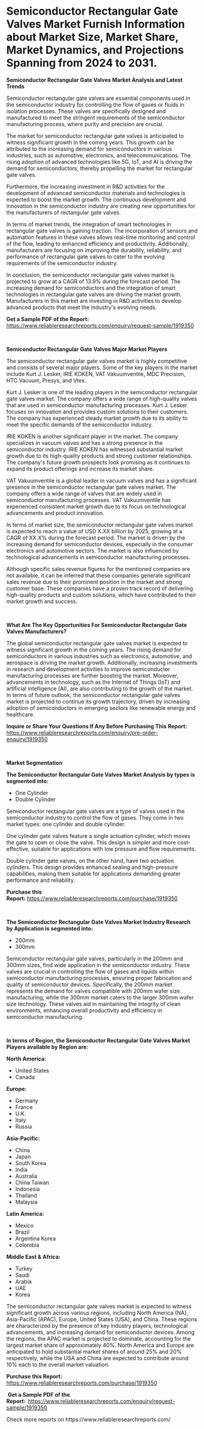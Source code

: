 <p><h1>Semiconductor Rectangular Gate Valves Market Furnish Information about Market Size, Market Share, Market Dynamics, and Projections Spanning from 2024 to 2031.</h1></p><p><strong>Semiconductor Rectangular Gate Valves Market Analysis and Latest Trends</strong></p>
<p><p>Semiconductor rectangular gate valves are essential components used in the semiconductor industry for controlling the flow of gases or fluids in isolation processes. These valves are specifically designed and manufactured to meet the stringent requirements of the semiconductor manufacturing process, where purity and precision are crucial.</p><p>The market for semiconductor rectangular gate valves is anticipated to witness significant growth in the coming years. This growth can be attributed to the increasing demand for semiconductors in various industries, such as automotive, electronics, and telecommunications. The rising adoption of advanced technologies like 5G, IoT, and AI is driving the demand for semiconductors, thereby propelling the market for rectangular gate valves.</p><p>Furthermore, the increasing investment in R&D activities for the development of advanced semiconductor materials and technologies is expected to boost the market growth. The continuous development and innovation in the semiconductor industry are creating new opportunities for the manufacturers of rectangular gate valves.</p><p>In terms of market trends, the integration of smart technologies in rectangular gate valves is gaining traction. The incorporation of sensors and automation features in these valves allows real-time monitoring and control of the flow, leading to enhanced efficiency and productivity. Additionally, manufacturers are focusing on improving the durability, reliability, and performance of rectangular gate valves to cater to the evolving requirements of the semiconductor industry.</p><p>In conclusion, the semiconductor rectangular gate valves market is projected to grow at a CAGR of 13.9% during the forecast period. The increasing demand for semiconductors and the integration of smart technologies in rectangular gate valves are driving the market growth. Manufacturers in this market are investing in R&D activities to develop advanced products that meet the industry's evolving needs.</p></p>
<p><strong>Get a Sample PDF of the Report:&nbsp;</strong> <a href="https://www.reliableresearchreports.com/enquiry/request-sample/1919350">https://www.reliableresearchreports.com/enquiry/request-sample/1919350</a></p>
<p>&nbsp;</p>
<p><strong>Semiconductor Rectangular Gate Valves Major Market Players</strong></p>
<p><p>The semiconductor rectangular gate valves market is highly competitive and consists of several major players. Some of the key players in the market include Kurt J. Lesker, IRIE KOKEN, VAT Vakuumventile, MDC Precision, HTC Vacuum, Presys, and Vtex.</p><p>Kurt J. Lesker is one of the leading players in the semiconductor rectangular gate valves market. The company offers a wide range of high-quality valves that are used in semiconductor manufacturing processes. Kurt J. Lesker focuses on innovation and provides custom solutions to their customers. The company has experienced steady market growth due to its ability to meet the specific demands of the semiconductor industry.</p><p>IRIE KOKEN is another significant player in the market. The company specializes in vacuum valves and has a strong presence in the semiconductor industry. IRIE KOKEN has witnessed substantial market growth due to its high-quality products and strong customer relationships. The company's future growth prospects look promising as it continues to expand its product offerings and increase its market share.</p><p>VAT Vakuumventile is a global leader in vacuum valves and has a significant presence in the semiconductor rectangular gate valves market. The company offers a wide range of valves that are widely used in semiconductor manufacturing processes. VAT Vakuumventile has experienced consistent market growth due to its focus on technological advancements and product innovation.</p><p>In terms of market size, the semiconductor rectangular gate valves market is expected to reach a value of USD X.XX billion by 2025, growing at a CAGR of XX.X% during the forecast period. The market is driven by the increasing demand for semiconductor devices, especially in the consumer electronics and automotive sectors. The market is also influenced by technological advancements in semiconductor manufacturing processes.</p><p>Although specific sales revenue figures for the mentioned companies are not available, it can be inferred that these companies generate significant sales revenue due to their prominent position in the market and strong customer base. These companies have a proven track record of delivering high-quality products and custom solutions, which have contributed to their market growth and success.</p></p>
<p>&nbsp;</p>
<p><strong>What Are The Key Opportunities For Semiconductor Rectangular Gate Valves Manufacturers?</strong></p>
<p><p>The global semiconductor rectangular gate valves market is expected to witness significant growth in the coming years. The rising demand for semiconductors in various industries such as electronics, automotive, and aerospace is driving the market growth. Additionally, increasing investments in research and development activities to improve semiconductor manufacturing processes are further boosting the market. Moreover, advancements in technology, such as the Internet of Things (IoT) and artificial intelligence (AI), are also contributing to the growth of the market. In terms of future outlook, the semiconductor rectangular gate valves market is projected to continue its growth trajectory, driven by increasing adoption of semiconductors in emerging sectors like renewable energy and healthcare.</p></p>
<p><strong>Inquire or Share Your Questions If Any Before Purchasing This Report:</strong> <a href="https://www.reliableresearchreports.com/enquiry/pre-order-enquiry/1919350">https://www.reliableresearchreports.com/enquiry/pre-order-enquiry/1919350</a></p>
<p>&nbsp;</p>
<p><strong>Market Segmentation</strong></p>
<p><strong>The Semiconductor Rectangular Gate Valves Market Analysis by types is segmented into:</strong></p>
<p><ul><li>One Cylinder</li><li>Double Cylinder</li></ul></p>
<p><p>Semiconductor rectangular gate valves are a type of valves used in the semiconductor industry to control the flow of gases. They come in two market types: one cylinder and double cylinder. </p><p>One cylinder gate valves feature a single actuation cylinder, which moves the gate to open or close the valve. This design is simpler and more cost-effective, suitable for applications with low pressure and flow requirements.</p><p>Double cylinder gate valves, on the other hand, have two actuation cylinders. This design provides enhanced sealing and high-pressure capabilities, making them suitable for applications demanding greater performance and reliability.</p></p>
<p><strong>Purchase this Report:&nbsp;</strong><a href="https://www.reliableresearchreports.com/purchase/1919350">https://www.reliableresearchreports.com/purchase/1919350</a></p>
<p>&nbsp;</p>
<p><strong>The Semiconductor Rectangular Gate Valves Market Industry Research by Application is segmented into:</strong></p>
<p><ul><li>200mm</li><li>300mm</li></ul></p>
<p><p>Semiconductor rectangular gate valves, particularly in the 200mm and 300mm sizes, find wide application in the semiconductor industry. These valves are crucial in controlling the flow of gases and liquids within semiconductor manufacturing processes, ensuring proper fabrication and quality of semiconductor devices. Specifically, the 200mm market represents the demand for valves compatible with 200mm wafer size manufacturing, while the 300mm market caters to the larger 300mm wafer size technology. These valves aid in maintaining the integrity of clean environments, enhancing overall productivity and efficiency in semiconductor manufacturing.</p></p>
<p>&nbsp;</p>
<p><strong>In terms of Region, the Semiconductor Rectangular Gate Valves Market Players available by Region are:</strong></p>
<p>
    <p> <strong> North America: </strong>
        <ul>
            <li>United States</li>
            <li>Canada</li>
        </ul>
        </p> 
    <p> <strong> Europe: </strong>
        <ul>
            <li>Germany</li>
            <li>France</li>
            <li>U.K.</li>
            <li>Italy</li>
            <li>Russia</li>
        </ul>
        </p> 
    <p> <strong> Asia-Pacific: </strong>
        <ul>
            <li>China</li>
            <li>Japan</li>
            <li>South Korea</li>
            <li>India</li>
            <li>Australia</li>
            <li>China Taiwan</li>
            <li>Indonesia</li>
            <li>Thailand</li>
            <li>Malaysia</li>
        </ul>
        </p> 
    <p> <strong> Latin America: </strong>
        <ul>
            <li>Mexico</li>
            <li>Brazil</li>
            <li>Argentina Korea</li>
            <li>Colombia</li>
        </ul>
        </p> 
    <p> <strong> Middle East & Africa: </strong>
        <ul>
            <li>Turkey</li>
            <li>Saudi</li>
            <li>Arabia</li>
            <li>UAE</li>
            <li>Korea</li>
        </ul>
    </p>
    </p>
<p><p>The semiconductor rectangular gate valves market is expected to witness significant growth across various regions, including North America (NA), Asia-Pacific (APAC), Europe, United States (USA), and China. These regions are characterized by the presence of key industry players, technological advancements, and increasing demand for semiconductor devices. Among the regions, the APAC market is projected to dominate, accounting for the largest market share of approximately 40%. North America and Europe are anticipated to hold substantial market shares of around 25% and 20% respectively, while the USA and China are expected to contribute around 10% each to the overall market valuation.</p></p>
<p><strong>Purchase this Report: </strong><a href="https://www.reliableresearchreports.com/purchase/1919350">https://www.reliableresearchreports.com/purchase/1919350</a></p>
<p>&nbsp;<strong>Get a Sample PDF of the Report:&nbsp;&nbsp;</strong><a href="https://www.reliableresearchreports.com/enquiry/request-sample/1919350">https://www.reliableresearchreports.com/enquiry/request-sample/1919350</a></p>
<p><strong></strong></p>
<p>Check more reports on https://www.reliableresearchreports.com/</p>